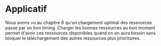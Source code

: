 
Applicatif
==========

Nous avons vu au chapitre 6 qu'un chargement optimal des ressources passe par
un bon timing. Charger les bonnes ressources au bon moment permet d'avoir ces
ressources disponibles quand on en aura besoin sans bloquer le téléchargement
des autres ressources plus prioritaires.


